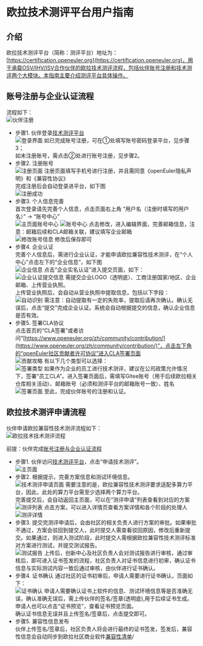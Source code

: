 # 欧拉技术测评平台用户指南

## 介绍
欧拉技术测评平台（简称：测评平台）地址为：[https://certification.openeuler.org](https://certification.openeuler.org)，用于承载OSV/IHV/ISV合作伙伴的欧拉技术测评流程，包括伙伴账号注册和技术测评两个大模块。本指南主要介绍测评平台具体操作。

## 账号注册与企业认证流程
流程如下：<br>
![伙伴注册](docs/平台用户指南/伙伴注册.png)

- 步骤1. 伙伴登录[技术测评平台](https://certification.openeuler.org)<br>
![登录界面](docs/平台用户指南/登录界面.png)
如已完成账号注册，可在①处填写账号密码登录平台，见步骤3；<br>
如未注册账号，需点击②处进行账号注册，见步骤2。
- 步骤2. 注册账号<br>
![注册页面](docs/平台用户指南/注册界面.png)
注册页面填写手机号进行注册，并且需同意《openEuler隐私声明》和《兼容性协议》<br>
完成注册后会自动登录进平台，如下图<br>
![注册成功](docs/平台用户指南/注册成功.png)
- 步骤3. 个人信息完善<br>
首次登录请先完善个人信息，点击页面右上角 “用户名（注册时填写的用户名）” -> “账号中心”<br>
![主页面账号中心](docs/平台用户指南/主页面账号中心.png)
![账号中心](docs/平台用户指南/账号中心.png)
点击修改，进入编辑界面，完善邮箱信息，注意：邮箱后续和CLA邮箱关联，建议填写企业邮箱<br>
![修改账号信息](docs/平台用户指南/修改账号信息.png)
修改后保存即可<br>
- 步骤4. 企业认证<br>
完善个人信息后，需进行企业认证，才能申请欧拉兼容性技术测评，在“个人中心”点击左下的“企业信息”，如下图<br>
![企业信息](docs/平台用户指南/企业认证.png)
点击“企业实名认证”进入提交页面，如下：<br>
![企业认证提交信息](docs/平台用户指南/企业认证需手动填写信息.png)
需提交企业LOGO（透明底）、工商注册国家/地区、企业邮箱、上传营业执照。<br>
上传营业执照后，会自动从营业执照中提取信息，包括以下字段：<br>
![自动识别](docs/平台用户指南/企业认证自动识别信息.png)
需注意：自动提取有一定的失败率，提取后请再次确认。确认无误后，点击“提交”完成企业认证。系统会自动根据提交的信息，确认企业信息是否有效。<br>
- 步骤5. 签署CLA协议<br>
点击首页的“CLA签署”或者访问“[https://www.openeuler.org/zh/community/contribution/](https://www.openeuler.org/zh/community/contribution/)”，点击左下角的“openEuler社区贡献者许可协议”进入CLA签署页面<br>
![贡献攻略](docs/平台用户指南/CLA签署指导.png)
有以下几个类型可以选择：<br>
![签署类型](docs/平台用户指南/CLA签署类型选择.png)
如果作为企业的员工进行技术测评，建议在公司政策允许情况下，签署“员工CLA”。进入签署页面后，需填写Gitee账号（用于后续欧拉相关仓库相关活动）、邮箱账号（必须和测评平台的邮箱账号一致）、姓名<br>
![签署页面](docs/平台用户指南/个人&员工CLA.png)
至此，完成伙伴账号的注册和认证。<br>


## 欧拉技术测评申请流程
伙伴申请欧拉兼容性技术测评流程如下：<br>
![欧拉技术技术测评流程](docs/欧拉技术测评流程.png)

前提：伙伴完成[账号注册与企业认证流程](#账号注册与企业认证流程)

- 步骤1. 伙伴访问[技术测评平台](https://certification.openeuler.org)，点击“申请技术测评”。<br>
![主页面](docs/平台用户指南/主界面.png)
- 步骤2. 根据提示，完善方案信息和测试环境信息。<br>
![技术测评申请页面](docs/平台用户指南/技术测评申请页面.png)
需要注意的是，欧拉兼容性技术测评要求适配多算力平台，因此，此处的算力平台需至少选择两个算力平台。<br>
完善提交后，会自动返回主页面，可以在“测评申请”列表查看到对应的方案<br>
![测评列表](docs/平台用户指南/测评申请列表.png)
点击方案，可以进入详情页查看方案详情和各个阶段的处理人<br>
![测评详情](docs/平台用户指南/测评详情.png)
- 步骤3. 提交完测评申请后，会由社区的相关负责人进行方案的审批。如果审批不通过，方案会驳回到提交人，此时提交人需查看驳回原因，修改后重新提交。如果通过，则进入测试阶段，此时提交人需根据欧拉兼容性技术测评标准对方案进行测试，并提交测试报告。<br>
![测试报告](docs/平台用户指南/上传测试报告.png)
上传后，创新中心及社区负责人会对测试报告进行审核，通过审核后，即可进入证书签发的流程，社区负责人对证书信息进行初审，确认证书信息与实际测试内容一致后通过审核，由伙伴进行证书确认。<br>
- 步骤4. 证书确认
通过社区的证书初审后，申请人需要进行证书确认，页面如下：<br>
![证书确认](docs/平台用户指南/证书确认.png)
申请人需要确认证书上软件的信息、测试环境信息等是否准确无误，确认准确无误后，需上传伙伴的签名/签章(透明底),用于后续证书生成。<br>
申请人也可以点击“证书预览”，查看证书预览页面。<br>
确认证书信息无误并且上传签名/签章后，点击提交即可。<br>
- 步骤5. 兼容性信息发布<br>
伙伴上传签名/签章后，社区负责人将会进行最终的证书签发，签发后，兼容性信息会自动同步到欧拉社区商业软件[兼容性清单](https://www.openeuler.org/zh/compatibility/)/